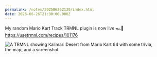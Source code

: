 ```yaml
---
permalink: /notes/202506262130/index.html
date: 2025-06-26T21:30:00.000Z
---
```


My random Mario Kart Track TRMNL plugin is now live 🏎️🍄 https://usetrmnl.com/recipes/101176

![A TRMNL showing Kalimari Desert from Mario Kart 64 with some trivia, the map, and a screenshot](https://cdn.rknight.me/site/2025/trmnl-mk-demo-2.jpg)